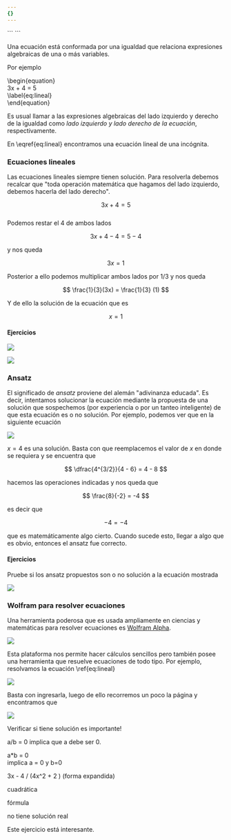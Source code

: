 ```yaml
---
{}
---
```

   
<div class="hidden-code">   
```   
<script>   
MathJax = {   
   tex: {   
    tags: 'ams'   
  },   
    chtml: {   
        scale: 1.3   
},   
    svg: {   
         scale: 1.3   
    }   
 };   
</script>   
<script   
  src="https://cdn.mathjax.org/mathjax/latest/MathJax.js?config=TeX-AMS-MML_HTMLorMML"   
  type="text/javascript">   
</script>   
``` </div>   
   
Una ecuación está conformada por una igualdad que relaciona expresiones algebraicas de una o más variables.   
   
Por ejemplo   
   
\begin{equation}   
   3x + 4 = 5   
   \label{eq:lineal}   
\end{equation}   
   
Es usual llamar a las expresiones algebraicas del lado izquierdo y derecho de la igualdad como *lado izquierdo y lado derecho de la ecuación*, respectivamente.   
   
En \eqref{eq:lineal} encontramos una ecuación lineal de una incógnita.   
   
### Ecuaciones lineales   
   
Las ecuaciones lineales siempre tienen solución. Para resolverla debemos recalcar que "toda operación matemática que hagamos del lado izquierdo, debemos hacerla del lado derecho".    
   
$$
3x + 4 =5
$$   
Podemos restar el 4 de ambos lados   
   
$$
3x + 4 - 4 = 5 - 4
$$   
   
y nos queda   
   
$$
3x = 1
$$   
   
Posterior a ello podemos multiplicar ambos lados por $1/3$ y nos queda   
   
$$
\frac{1}{3}(3x) = \frac{1}{3} (1)
$$   
   
Y de ello la solución de la ecuación que es   
   
$$
x = 1
$$   
#### Ejercicios   
   
![](images/Pasted%20image%2020231016175445.png)   
   
![](images/Pasted%20image%2020231016175457.png)   
   
### Ansatz    
   
El significado de *ansatz* proviene del alemán "adivinanza educada". Es decir, intentamos solucionar la ecuación mediante la propuesta de una solución que sospechemos (por experiencia o por un tanteo inteligente) de que esta ecuación es o no solución. Por ejemplo, podemos ver que en la siguiente ecuación   
   
![](images/Pasted%20image%2020231016175535.png)   
   
$x=4$ es una solución. Basta con que reemplacemos el valor de $x$ en donde se requiera y se encuentra que   
   
$$
\dfrac{4^{3/2}}{4 - 6} = 4 - 8 
$$   
   
hacemos las operaciones indicadas y nos queda que   
   
$$
\frac{8}{-2} = -4
$$   
   
es decir que   
   
$$ -4 = -4$$   
   
que es matemáticamente algo cierto. Cuando sucede esto, llegar a algo que es obvio, entonces el ansatz fue correcto.   
   
#### Ejercicios   
   
Pruebe si los ansatz propuestos son o no solución a la ecuación mostrada   
   
![](images/Pasted%20image%2020231016180033.png)   
   
### Wolfram para resolver ecuaciones   
   
Una herramienta poderosa que es usada ampliamente en ciencias y matemáticas para resolver ecuaciones es [Wolfram Alpha](https://www.wolframalpha.com/).     
   
![](images/Pasted%20image%2020231016180225.png)   
   
Esta plataforma nos permite hacer cálculos sencillos pero también posee una herramienta que resuelve ecuaciones de todo tipo. Por ejemplo, resolvamos la ecuación \ref{eq:lineal}    
   
![](images/Pasted%20image%2020231016180920.png)   
   
Basta con ingresarla, luego de ello recorremos un poco la página y encontramos que   
   
![](images/Pasted%20image%2020231016180949.png)   
   
Verificar si tiene solución es importante!   
   
a/b = 0 implica que a debe ser 0.   
   
a*b = 0   
implica a = 0 y b=0   
   
   
   
3x - 4 / (4x^2 + 2 ) (forma expandida)   
   
cuadrática   
   
fórmula   
   
no tiene solución real   
   
Este ejercicio está interesante.